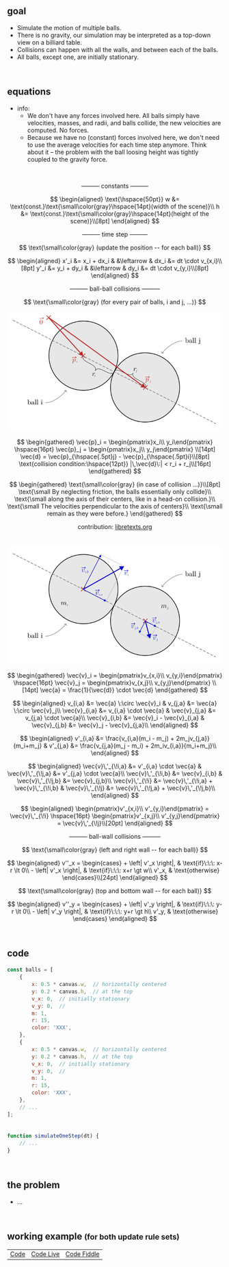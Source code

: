 ## goal
+ Simulate the motion of multiple balls.
+ There is no gravity, our simulation may be interpreted as a top-down view on a billiard table.
+ Collisions can happen with all the walls, and between each of the balls.
+ All balls, except one, are initially stationary.

<br>



## equations
+ info:
  - We don't have any forces involved here. All balls simply have velocities, masses, and radii, and balls collide, the new velocities are computed. No forces.
  - Because we have no (constant) forces involved here, we don't need to use the average velocities for each time step anymore. Think about it – the problem with the ball loosing height was tightly coupled to the gravity force.

<br>



$$
\text{--------- constants ---------}
$$

$$
\begin{aligned}
\text{\hspace{50pt}}
w &= \text{const.}\text{\small\color{gray}\hspace{14pt}(width of the scene)}\\
h &= \text{const.}\text{\small\color{gray}\hspace{14pt}(height of the scene)}\\[8pt]
\end{aligned}
$$




$$
\text{--------- time step ---------}
$$

$$
\text{\small\color{gray} (update the position -- for each ball)}
$$

$$
\begin{aligned}
x'_i &= x_i + dx_i  &  &\leftarrow  &  dx_i &= dt \cdot v_{x,i}\\[8pt]
y'_i &= y_i + dy_i  &  &\leftarrow  &  dy_i &= dt \cdot v_{y,i}\\[8pt]
\end{aligned}
$$


$$
\text{--------- ball-ball collisions ---------}
$$

$$
\text{\small\color{gray} (for every pair of balls, i and j, ...)}
$$

<div align="center"><img src="img/level-4-collision-diagram-(1).svg" alt="level-4-collision-diagram-(1)" width="700" /></div>

$$
\begin{gathered}
\vec{p}_i = \begin{pmatrix}x_i\\ y_i\end{pmatrix} \hspace{16pt} \vec{p}_j = \begin{pmatrix}x_j\\ y_j\end{pmatrix} \\[14pt]
\vec{d} = \vec{p}_{\hspace{.5pt}j} - \vec{p}_{\hspace{.5pt}i}\\[8pt]
\text{collision condition:\hspace{12pt}} |\,\vec{d}\:| < r_i + r_j\\[16pt]
\end{gathered}
$$

$$
\begin{gathered}
\text{\small\color{gray} (in case of collision ...)}\\[8pt]
\text{\small By neglecting friction, the balls essentially only collide}\\
\text{\small along the axis of their centers, like in a head-on collision.}\\
\text{\small The velocities perpendicular to the axis of centers}\\
\text{\small remain as they were before.}
\end{gathered}
$$

<div align="center">contribution: <a href="https://phys.libretexts.org/Bookshelves/Classical_Mechanics/Book%3A_Classical_Mechanics_(Tatum)/05%3A_Collisions/5.04%3A_Oblique_Collisions">libretexts.org</a></div>
<br><br>

<div align="center"><img src="img/level-4-collision-diagram-(2).svg" alt="level-4-collision-diagram-(2)" width="700" /></div>

$$
\begin{gathered}
\vec{v}_i = \begin{pmatrix}v_{x,i}\\ v_{y,i}\end{pmatrix} \hspace{16pt} \vec{v}_j = \begin{pmatrix}v_{x,j}\\ v_{y,j}\end{pmatrix} \\[14pt]
\vec{a} = \frac{1}{\vec{d}} \cdot \vec{d}
\end{gathered}
$$

$$
\begin{aligned}
v_{i,a} &= \vec{a} \:\circ \vec{v}_i & v_{j,a} &= \vec{a} \:\circ \vec{v}_j\\
\vec{v}_{i,a} &= v_{i,a} \cdot \vec{a} & \vec{v}_{j,a} &= v_{j,a} \cdot \vec{a}\\
\vec{v}_{i,b} &= \vec{v}_i - \vec{v}_{i,a} & \vec{v}_{j,b} &= \vec{v}_j - \vec{v}_{j,a}\\
\end{aligned}
$$

$$
\begin{aligned}
v'_{i,a} &= \frac{v_{i,a}(m_i - m_j) + 2m_jv_{j,a}}{m_i+m_j} & v'_{j,a} &= \frac{v_{j,a}(m_j - m_i) + 2m_iv_{i,a}}{m_i+m_j}\\
\end{aligned}
$$

$$
\begin{aligned}
\vec{v}\,'_{\!i,a} &= v'_{i,a} \cdot \vec{a} & \vec{v}\,'_{\!j,a} &= v'_{j,a} \cdot \vec{a}\\
\vec{v}\,'_{\!i,b} &= \vec{v}_{i,b} & \vec{v}\,'_{\!j,b} &= \vec{v}_{j,b}\\
\vec{v}\,'_{\!i} &= \vec{v}\,'_{\!i,a} + \vec{v}\,'_{\!i,b} & \vec{v}\,'_{\!j} &= \vec{v}\,'_{\!j,a} + \vec{v}\,'_{\!j,b}\\
\end{aligned}
$$

$$
\begin{aligned}
\begin{pmatrix}v'_{x,i}\\ v'_{y,i}\end{pmatrix} = \vec{v}\,'_{\!i} \hspace{16pt} \begin{pmatrix}v'_{x,j}\\ v'_{y,j}\end{pmatrix} = \vec{v}\,'_{\!j}\\[20pt]
\end{aligned}
$$



$$
\text{--------- ball-wall collisions ---------}
$$

$$
\text{\small\color{gray} (left and right wall -- for each ball)}
$$

$$
\begin{aligned}
v''_x =
\begin{cases}
    + \left| v'_x \right|, & \text{if}\:\:\: x-r \lt 0\\
    - \left| v'_x \right|, & \text{if}\:\:\: x+r \gt w\\
    v'_x,               & \text{otherwise}
\end{cases}\\[24pt]
\end{aligned}
$$

$$
\text{\small\color{gray} (top and bottom wall -- for each ball)}
$$

$$
\begin{aligned}
v''_y =
\begin{cases}
    + \left| v'_y \right|, & \text{if}\:\:\: y-r \lt 0\\
    - \left| v'_y \right|, & \text{if}\:\:\: y+r \gt h\\
    v'_y,               & \text{otherwise}
\end{cases}
\end{aligned}
$$

<br>

## code
```js
const balls = [
    {
        x: 0.5 * canvas.w,  // horizontally centered
        y: 0.2 * canvas.h,  // at the top
        v_x: 0,  // initially stationary
        v_y: 0,  //
        m: 1,
        r: 15,
        color: 'XXX',
    },
    {
        x: 0.5 * canvas.w,  // horizontally centered
        y: 0.2 * canvas.h,  // at the top
        v_x: 0,  // initially stationary
        v_y: 0,  //
        m: 1,
        r: 15,
        color: 'XXX',
    },
    // ...
];


function simulateOneStep(dt) {
    // ...
}
```

<br>


## the problem
+ ...

<br>



## working example <small>(for both update rule sets)</small>

||||
| --- | --- | --- |
| [Code]() | [Code Live]() | [Code Fiddle]() |

